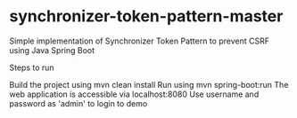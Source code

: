 # synchronizer-token-pattern-master
Simple implementation of Synchronizer Token Pattern to prevent CSRF using Java Spring Boot

Steps to run

Build the project using mvn clean install
Run using mvn spring-boot:run
The web application is accessible via localhost:8080
Use username and password as 'admin' to login to demo
